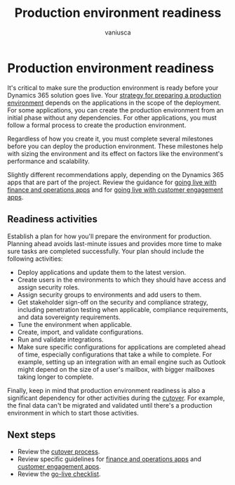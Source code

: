 ﻿---
title: Production environment readiness
description: Learn how to prepare the production environment for the successful deployment of a Microsoft Dynamics 365 solution, including assigning security roles, setting configurations, and running integrations.
ms.date: 06/06/2023
ms.topic: conceptual
author: vaniusca
ms.author: vaniaf
ms.custom:
 - ai-gen-docs-bap
 - ai-gen-desc
 - ai-seo-date:08/23/2023
 - bap-template
---

# Production environment readiness

It's critical to make sure the production environment is ready before your Dynamics 365 solution goes live. Your [strategy for preparing a production environment](environment-strategy-overview.md) depends on the applications in the scope of the deployment. For some applications, you can create the production environment from an initial phase without any dependencies. For other applications, you must follow a formal process to create the production environment.

Regardless of how you create it, you must complete several milestones before you can deploy the production environment. These milestones help with sizing the environment and its effect on factors like the environment's performance and scalability.

Slightly different recommendations apply, depending on the Dynamics 365 apps that are part of the project. Review the guidance for [going live with finance and operations apps](prepare-go-live-finance-and-operations-apps.md) and for [going live with customer engagement apps](prepare-go-live-dynamics-365-customer-engagement.md).

## Readiness activities

Establish a plan for how you'll prepare the environment for production. Planning ahead avoids last-minute issues and provides more time to make sure tasks are completed successfully. Your plan should include the following activities:

- Deploy applications and update them to the latest version.
- Create users in the environments to which they should have access and assign security roles.
- Assign security groups to environments and add users to them.
- Get stakeholder sign-off on the security and compliance strategy, including penetration testing when applicable, compliance requirements, and data sovereignty requirements.
- Tune the environment when applicable.
- Create, import, and validate configurations.
- Run and validate integrations.
- Make sure specific configurations for applications are completed ahead of time, especially configurations that take a while to complete. For example, setting up an integration with an email engine such as Outlook might depend on the size of a user's mailbox, with bigger mailboxes taking longer to complete.

Finally, keep in mind that production environment readiness is also a significant dependency for other activities during the [cutover](prepare-go-live-cutover-strategy.md). For example, the final data can't be migrated and validated until there's a production environment in which to start those activities.

## Next steps

- Review the [cutover process](prepare-go-live-cutover-strategy.md).
- Review specific guidelines for [finance and operations apps](prepare-go-live-finance-and-operations-apps.md) and [customer engagement apps](prepare-go-live-dynamics-365-customer-engagement.md).
- Review the [go-live checklist](prepare-go-live-checklist.md).
